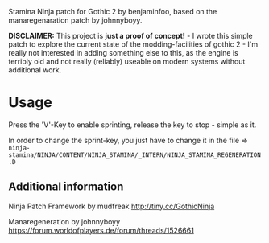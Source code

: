 Stamina Ninja patch for Gothic 2 by benjaminfoo, based on the manaregenaration patch by johnnyboyy.

**DISCLAIMER:** This project is **just a proof of concept!** - I wrote this simple patch to explore the current state of the modding-facilities of gothic 2 - I'm really not interested in adding something else to this, as the engine is terribly old and not really (reliably) useable on modern systems without additional work.

# Usage
Press the 'V'-Key to enable sprinting, release the key to stop - simple as it.

In order to change the sprint-key, you just have to change it in the file => 
``ninja-stamina/NINJA/CONTENT/NINJA_STAMINA/_INTERN/NINJA_STAMINA_REGENERATION.D``

## Additional information
Ninja Patch Framework by mudfreak
http://tiny.cc/GothicNinja

Manaregeneration by johnnyboyy
https://forum.worldofplayers.de/forum/threads/1526661
